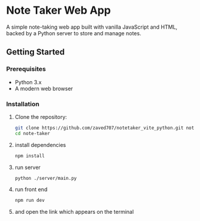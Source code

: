 # Note Taker Web App

A simple note-taking web app built with vanilla JavaScript and HTML, backed by a Python server to store and manage notes.

## Getting Started

### Prerequisites

- Python 3.x
- A modern web browser

### Installation

1. Clone the repository:

   ```bash
   git clone https://github.com/zaved707/notetaker_vite_python.git note-taker
   cd note-taker
   ```
2. install dependencies
     ```bash
   npm install
   ```
3. run server
    ```bash
    python ./server/main.py
    ```
4. run front end
    ```bash
    npm run dev
    ```
5. and open the link which appears on the terminal 
